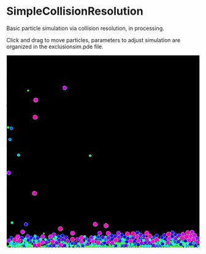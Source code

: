 # SimpleCollisionResolution
Basic particle simulation via collision resolution, in processing.

Click and drag to move particles, parameters to adjust simulation are organized in the exclusionsim.pde file.

![Screenshot of Simulation](simulationscreenshot.png)
